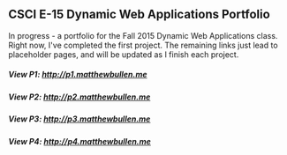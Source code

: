## CSCI E-15 Dynamic Web Applications Portfolio

In progress - a portfolio for the Fall 2015 Dynamic Web Applications class. Right now, I've completed the first project. The remaining links just lead to placeholder pages, and will be updated as I finish each project.

##### View P1: http://p1.matthewbullen.me
##### View P2: http://p2.matthewbullen.me
##### View P3: http://p3.matthewbullen.me
##### View P4: http://p4.matthewbullen.me
